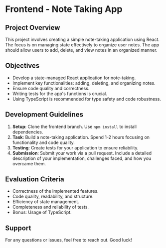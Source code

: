 # Frontend - Note Taking App

## Project Overview
This project involves creating a simple note-taking application using React. The focus is on managing state effectively to organize user notes. The app should allow users to add, delete, and view notes in an organized manner.

## Objectives
- Develop a state-managed React application for note-taking.
- Implement key functionalities: adding, deleting, and organizing notes.
- Ensure code quality and correctness.
- Writing tests for the app's functions is crucial.
- Using TypeScript is recommended for type safety and code robustness.

## Development Guidelines
1. **Setup**: Clone the frontend branch. Use `npm install` to install dependencies.
2. **Task**: Build a note-taking application. Spend 1-2 hours focusing on functionality and code quality.
3. **Testing**: Create tests for your application to ensure reliability.
4. **Submission**: Submit your work via a pull request. Include a detailed description of your implementation, challenges faced, and how you overcame them.

## Evaluation Criteria
- Correctness of the implemented features.
- Code quality, readability, and structure.
- Efficiency of state management.
- Completeness and reliability of tests.
- Bonus: Usage of TypeScript.

## Support
For any questions or issues, feel free to reach out. Good luck!
